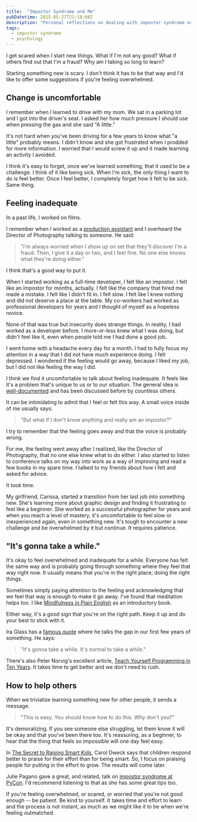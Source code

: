 ```yaml
---
title:  "Impostor Syndrome and Me"
pubDatetime: 2015-05-27T21:18:08Z
description: "Personal reflections on dealing with impostor syndrome as a software developer"
tags:
  - impostor syndrome
  - psychology
---
```


I get scared when I start new things. What if I'm not any good?
What if others find out that I'm a fraud? Why am I taking so long to learn?

Starting something new is scary.
I don't think it has to be that way and I'd like to offer some
suggestions if you're feeling overwhelmed.


Change is uncomfortable
------------------

I remember when I learned to drive with my mom.
We sat in a parking lot and I got into the driver's seat.
I asked her how much pressure I should use when pressing the gas and she said
"A little."

It's not hard when you've been driving for a few years to know
what "a little" probably means. I didn't know and she got frustrated when
I prodded for more information. I worried that I would screw it up and it made
learning an activity I avoided.

I think it's easy to forget, once we've learned something, that it used to be
a challenge. I think of it like being sick.
When I'm sick, the only thing I want to do is feel better.
Once I feel better, I completely forget how it felt to be sick.
Same thing.


Feeling inadequate
------------------

In a past life, I worked on films.

I remember when I worked as a [production assistant](http://en.wikipedia.org/wiki/Production_assistant)
and I overheard the Director of Photography talking to someone. He said:

> "I'm always worried when I show up on set that they'll discover I'm a fraud.
> Then, I give it a day or two, and I feel fine.
> No one else knows what they're doing either."

I think that's a good way to put it.

When I started working as a full-time developer, I felt like an impostor.
I felt like an impostor for months, actually.
I felt like the company that hired me made a mistake.
I felt like I didn't fit in.
I felt slow.
I felt like I knew nothing and did not deserve a place at the table.
My co-workers had worked as professional developers for years and I thought
of myself as a hopeless novice.

None of that was true but insecurity does strange things.
In reality, I had worked as a developer before. I more-or-less
knew what I was doing, but didn't feel like it, even when people told me I
had done a good job.

I went home with a headache every day for a month. I had to fully focus my
attention in a way that I did not have much experience doing. I felt depressed.
I wondered if the feeling would go away, because I liked my job, but I did
not like feeling the way I did.

I think we find it uncomfortable to talk about feeling inadequate.
It feels like it's a problem that's unique to us or to our situation.
The general idea is [well-documented](http://en.wikipedia.org/wiki/Impostor_syndrome)
and has been discussed before by countless others.

It can be intimidating to admit that I feel or felt this way.
A small voice inside of me usually says:

> "But what if I don't know anything and really am an impostor?"

I try to remember that the feeling goes away and that the voice is probably wrong.

For me, the feeling went away after I realized, like the Director of Photography,
that no one else knew what to do either. I also started to listen
to conference talks on my way into work as a way of improving and read
a few books in my spare time.
I talked to my friends about how I felt and asked for advice.

It took time.

My girlfriend, Carissa, started a transition from her last job into something
new. She's learning more about graphic design and finding it
frustrating to feel like a beginner. She worked as a successful
photographer for years and when you reach a level of mastery, it's uncomfortable
to feel slow or inexperienced again, even in something new.
It's tough to encounter a new challenge and
be overwhelmed by it but continue. It requires patience.

"It's gonna take a while."
--------------------------
It's okay to feel overwhelmed and inadequate for a while.
Everyone has felt the same way and is probably going through something where
they feel that way right now.
It usually means that you're in the right place; doing the right things.

Sometimes simply paying attention to the feeling and acknowledging
that we feel that way is enough to make it go away.
I've found that meditation helps too. I like
[Mindfulness in Plain English](http://www.urbandharma.org/udharma4/mpe1-4.html)
as an introductory book.

Either way, it's a good sign that you're on the right path.
Keep it up and do your best to stick with it.

Ira Glass has a [famous quote](http://www.goodreads.com/quotes/309485-nobody-tells-this-to-people-who-are-beginners-i-wish)
where he talks the gap in our first few years of something. He says:

> "It's gonna take a while. It's normal to take a while."

There's also Peter Norvig's excellent article,
[Teach Yourself Programming in Ten Years](http://norvig.com/21-days.html).
It takes time to get better and we don't need to rush.

How to help others
------------------

When we trivialize learning something new for other people, it sends a message.

> "This is easy. You should know how to do this. Why don't you?"

It's demoralizing. If you see someone else struggling, let them know it will be
okay and that you've been there too.
It's reassuring, as a beginner, to hear that the thing
that feels so impossible will one day feel easy.

In [The Secret to Raising Smart Kids](http://www.scientificamerican.com/article/the-secret-to-raising-smart-kids1/),
Carol Dweck says that children respond better to praise for their effort
than for being smart. So, I focus on praising people for putting in the
effort to grow. The results will come later.

Julie Pagano gave a great, and related, talk on
[impostor syndrome at PyCon](https://www.youtube.com/watch?v=1i8ylq4j_EY).
I'd recommend listening to that as she has some great tips too.

If you're feeling overwhelmed, or scared, or worried that you're not good enough --
be patient. Be kind to yourself. It takes time and effort to learn and the process
is not instant, as much as we might like it to be when we're feeling outmatched.

